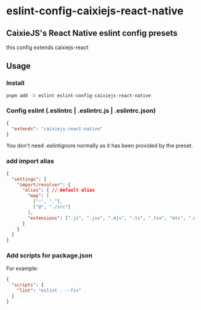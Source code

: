 # eslint-config-caixiejs-react-native

## CaixieJS's React Native eslint config presets

this config extends caixiejs-react

## Usage

### Install

```bash
pnpm add -D eslint eslint-config-caixiejs-react-native
```

### Config eslint (.eslintrc | .eslintrc.js | .eslintrc.json)

```json
{
  "extends": "caixiejs-react-native"
}
```

You don't need .eslintignore normally as it has been provided by the preset.

### add import alias

```json
{
  "settings": {
    "import/resolver": {
      "alias": { // default alias
        "map": [
          ["~", "."],
          ["@", "./src"]
        ],
        "extensions": [".js", ".jsx", ".mjs", ".ts", ".tsx", "mts", ".d.ts"]
      }
    }
  }
}
```

### Add scripts for package.json

For example:

```json
{
  "scripts": {
    "lint": "eslint . --fix"
  }
}
```
